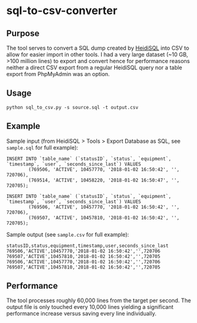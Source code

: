 # sql-to-csv-converter
## Purpose
The tool serves to convert a SQL dump created by [HeidiSQL](https://www.heidisql.com/) into CSV to allow for easier import in other tools. I had a very large dataset (~10 GB, >100 million lines) to export and convert hence for performance reasons neither a direct CSV export from a regular HeidiSQL query nor a table export from PhpMyAdmin was an option.

## Usage

````
python sql_to_csv.py -s source.sql -t output.csv
````

## Example
Sample input (from HeidiSQL > Tools > Export Database as SQL, see `sample.sql` for full example):
```
INSERT INTO `table_name` (`statusID`, `status`, `equipment`, `timestamp`, `user`, `seconds_since_last`) VALUES
        (769506, 'ACTIVE', 10457770, '2018-01-02 16:50:42', '', 720706),
        (769514, 'ACTIVE', 10458220, '2018-01-02 16:50:47', '', 720705);

INSERT INTO `table_name` (`statusID`, `status`, `equipment`, `timestamp`, `user`, `seconds_since_last`) VALUES
        (769506, 'ACTIVE', 10457770, '2018-01-02 16:50:42', '', 720706),
        (769507, 'ACTIVE', 10457810, '2018-01-02 16:50:42', '', 720705);
```

Sample output (see `sample.csv` for full example):
```
statusID,status,equipment,timestamp,user,seconds_since_last
769506,'ACTIVE',10457770,'2018-01-02 16:50:42','',720706
769507,'ACTIVE',10457810,'2018-01-02 16:50:42','',720705
769506,'ACTIVE',10457770,'2018-01-02 16:50:42','',720706
769507,'ACTIVE',10457810,'2018-01-02 16:50:42','',720705
```

## Performance
The tool processes roughly 60,000 lines from the target per second. The output file is only touched every 10,000 lines yielding a significant performance increase versus saving every line individually.